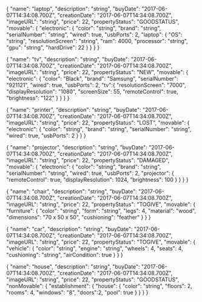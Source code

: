 {
    "name": "laptop",
    "description": "string",
    "buyDate": "2017-06-07T14:34:08.700Z",
    "creationDate": "2017-06-07T14:34:08.700Z",
    "imageURL": "string",
    "price": 22,
    "propertyStatus": "GOODSTATUS",
    "movable": {
        "electronic": {
            "color": "string",
            "brand": "string",
            "serialNumber": "string",
            "wired": true,
            "usbPorts": 2,
            "laptop": {
            "OS": "string",
            "resolutionScreen": "string",
            "ram": 4000,
            "processor": "string",
            "gpu": "string",
            "hardDrive": 22
            }
        }
    }
}

{
    "name": "tv",
    "description": "string",
    "buyDate": "2017-06-07T14:34:08.700Z",
    "creationDate": "2017-06-07T14:34:08.700Z",
    "imageURL": "string",
    "price": 22,
    "propertyStatus": "NEW",
    "movable": {
        "electronic": {
            "color": "Black",
            "brand": "Samsung",
            "serialNumber": "921121",
            "wired": true,
            "usbPorts": 2,
            "tv":{
            "resolutionScreen": "7000",
            "displayResolution": "1080",
            "screenSize": 55,
            "remoteControl": true,
            "brightness": "122"
            }
        }
    }
}

{
    "name": "printer",
    "description": "string",
    "buyDate": "2017-06-07T14:34:08.700Z",
    "creationDate": "2017-06-07T14:34:08.700Z",
    "imageURL": "string",
    "price": 22,
    "propertyStatus": "LOST",
    "movable": {
        "electronic": {
            "color": "string",
            "brand": "string",
            "serialNumber": "string",
            "wired": true,
            "usbPorts": 2
        }
    }
}

{
    "name": "projector",
    "description": "string",
    "buyDate": "2017-06-07T14:34:08.700Z",
    "creationDate": "2017-06-07T14:34:08.700Z",
    "imageURL": "string",
    "price": 22,
    "propertyStatus": "DAMAGED",
    "movable": {
        "electronic": {
            "color": "string",
            "brand": "string",
            "serialNumber": "string",
            "wired": true,
            "usbPorts": 2,
            "projector": {
                "remoteControl": true,
                "displayResolution": 1024,
                "brightness": 100
            }
        }
    }
}


{
    "name": "chair",
    "description": "string",
    "buyDate": "2017-06-07T14:34:08.700Z",
    "creationDate": "2017-06-07T14:34:08.700Z",
    "imageURL": "string",
    "price": 22,
    "propertyStatus": "TOGIVE",
    "movable": {
        "furniture": {
        "color": "string",
        "form": "string",
        "legs": 4,
        "material": "wood",
        "dimensions": "70 x 50 x 50",
        "cushioning": "feather"
        }
    }
}

{
    "name": "car",
    "description": "string",
    "buyDate": "2017-06-07T14:34:08.700Z",
    "creationDate": "2017-06-07T14:34:08.700Z",
    "imageURL": "string",
    "price": 22,
    "propertyStatus": "TOGIVE",
    "movable": {
        "vehicle": {
        "color": "string",
        "engine": "string",
        "wheels": 4,
        "seats": 4,
        "cushioning": "string",
        "airCondition": true
        }
    }
}

{
    "name": "house",
    "description": "string",
    "buyDate": "2017-06-07T14:34:08.700Z",
    "creationDate": "2017-06-07T14:34:08.700Z",
    "imageURL": "string",
    "price": 22,
    "propertyStatus": "GOODSTATUS",
    "nonMovable": {
        "establishment": {
            "house": {
                "color": "string",
                "floors": 2,
                "rooms": 4,
                "windows": "8",
                "doors":2,
                "pool": true
            }
        }
    }
}